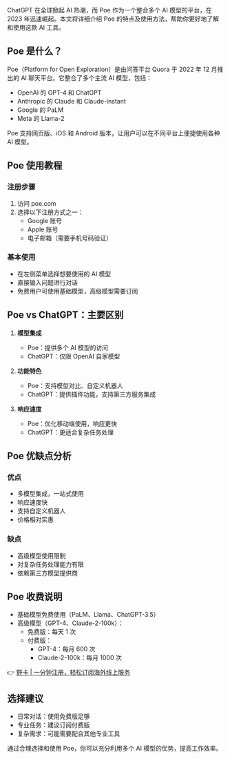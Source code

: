 ChatGPT 在全球掀起 AI 热潮，而 Poe 作为一个整合多个 AI 模型的平台，在 2023 年迅速崛起。本文将详细介绍 Poe 的特点及使用方法，帮助你更好地了解和使用这款 AI 工具。

## Poe 是什么？

Poe（Platform for Open Exploration）是由问答平台 Quora 于 2022 年 12 月推出的 AI 聊天平台。它整合了多个主流 AI 模型，包括：

- OpenAI 的 GPT-4 和 ChatGPT
- Anthropic 的 Claude 和 Claude-instant
- Google 的 PaLM
- Meta 的 Llama-2

Poe 支持网页版、iOS 和 Android 版本，让用户可以在不同平台上便捷使用各种 AI 模型。

## Poe 使用教程

### 注册步骤

1. 访问 poe.com
2. 选择以下注册方式之一：
   - Google 账号
   - Apple 账号
   - 电子邮箱（需要手机号码验证）

### 基本使用

- 在左侧菜单选择想要使用的 AI 模型
- 直接输入问题进行对话
- 免费用户可使用基础模型，高级模型需要订阅

## Poe vs ChatGPT：主要区别

1. **模型集成**
   - Poe：提供多个 AI 模型的访问
   - ChatGPT：仅限 OpenAI 自家模型

2. **功能特色**
   - Poe：支持模型对比、自定义机器人
   - ChatGPT：提供插件功能，支持第三方服务集成

3. **响应速度**
   - Poe：优化移动端使用，响应更快
   - ChatGPT：更适合复杂任务处理

## Poe 优缺点分析

### 优点
- 多模型集成，一站式使用
- 响应速度快
- 支持自定义机器人
- 价格相对实惠

### 缺点
- 高级模型使用限制
- 对复杂任务处理能力有限
- 依赖第三方模型提供商

## Poe 收费说明

- 基础模型免费使用（PaLM、Llama、ChatGPT-3.5）
- 高级模型（GPT-4、Claude-2-100k）：
  - 免费版：每天 1 次
  - 付费版：
    - GPT-4：每月 600 次
    - Claude-2-100k：每月 1000 次

👉 [野卡 | 一分钟注册，轻松订阅海外线上服务](https://bit.ly/bewildcard)

## 选择建议

- 日常对话：使用免费版足够
- 专业任务：建议订阅付费版
- 复杂需求：可能需要配合其他专业工具

通过合理选择和使用 Poe，你可以充分利用多个 AI 模型的优势，提高工作效率。